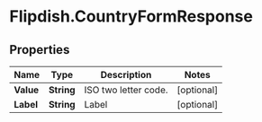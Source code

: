 # Flipdish.CountryFormResponse

## Properties

Name | Type | Description | Notes
------------ | ------------- | ------------- | -------------
**Value** | **String** | ISO two letter code. | [optional] 
**Label** | **String** | Label | [optional] 



